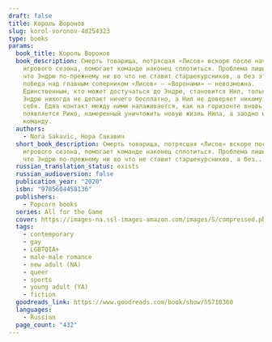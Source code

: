 ```yaml
---
draft: false
title: Король Воронов
slug: korol-voronov-4d254323
type: books
params:
  book_title: Король Воронов
  book_description: Смерть товарища, потрясшая «Лисов» вскоре после начала
    игрового сезона, помогает команде наконец сплотиться. Проблема лишь в том,
    что Эндрю по-прежнему ни во что не ставит старшекурсников, а без этого
    победа над главным соперником «Лисов» — «Воронами» — невозможна.
    Единственным, кто может достучаться до Эндрю, становится Нил, только вот
    Эндрю никогда не делает ничего бесплатно, а Нил не доверяет никому, кроме
    себя. Едва контакт между ними налаживается, как на горизонте вновь
    появляется Рико, намеренный уничтожить новую жизнь Нила, а заодно и всю его
    команду.
  authors:
    - Nora Sakavic, Нора Сакавич
  short_book_description: Смерть товарища, потрясшая «Лисов» вскоре после начала
    игрового сезона, помогает команде наконец сплотиться. Проблема лишь в том,
    что Эндрю по-прежнему ни во что не ставит старшекурсников, а без...
  russian_translation_status: exists
  russian_audioversion: false
  publication_year: "2020"
  isbn: "9785604458136"
  publishers:
    - Popcorn books
  series: All for the Game
  cover: https://images-na.ssl-images-amazon.com/images/S/compressed.photo.goodreads.com/books/1603031459i/55710360.jpg
  tags:
    - contemporary
    - gay
    - LGBTQIA+
    - male-male romance
    - new adult (NA)
    - queer
    - sports
    - young adult (YA)
    - fiction
  goodreads_link: https://www.goodreads.com/book/show/55710360
  languages:
    - Russian
  page_count: "432"
---
```

